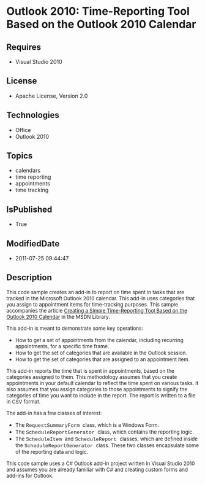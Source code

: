 # Outlook 2010: Time-Reporting Tool Based on the Outlook 2010 Calendar
## Requires
* Visual Studio 2010
## License
* Apache License, Version 2.0
## Technologies
* Office
* Outlook 2010
## Topics
* calendars
* time reporting
* appointments
* time tracking
## IsPublished
* True
## ModifiedDate
* 2011-07-25 09:44:47
## Description

<p><span style="font-size:small">This code sample creates&nbsp;an add-in to report on time spent in tasks that are tracked in the Microsoft Outlook 2010 calendar. This add-in uses categories that you assign to appointment items for time-tracking purposes. This
 sample accompanies the article <a href="http://msdn.microsoft.com/en-us/library/hh144973.aspx">
Creating a Simple Time-Reporting Tool Based on the Outlook 2010 Calendar</a> in the MSDN Library.</span></p>
<p><span style="font-size:small">This add-in is meant to demonstrate some key operations:</span></p>
<ul>
<li><span style="font-size:small">How to get a set of appointments from the calendar, including recurring appointments, for a specific time frame.</span>
</li><li><span style="font-size:small">How to get the set of categories that are available in the Outlook session.</span>
</li><li><span style="font-size:small">How to get the set of categories that are assigned to an appointment item.</span><span style="font-size:small">&nbsp;</span>
</li></ul>
<p><span style="font-size:small">This add-in reports the time that is spent in appointments, based on the categories assigned to them. This methodology assumes that you create appointments in your default calendar to reflect the time spent on various tasks.
 It also assumes that you assign categories to those appointments to signify the categories of time you want to include in the report. The report is written to a file in CSV format.</span></p>
<p><span style="font-size:small">The add-in has a few classes of interest:</span></p>
<ul>
<li><span style="font-size:small">The <span style="font-family:courier new,courier">
RequestSummaryForm </span>class, which is a Windows Form.</span> </li><li><span style="font-size:small">The <span style="font-family:courier new,courier">
ScheduleReportGenerator </span>class, which contains the reporting logic.</span> </li><li><span style="font-size:small">The <span style="font-family:courier new,courier">
ScheduleItem </span>and <span style="font-family:courier new,courier">ScheduleReport
</span>classes, which are defined inside the <span style="font-family:courier new,courier">
ScheduleReportGenerator </span>class. These two classes encapsulate some of the reporting data and logic.</span>
</li></ul>
<p><span style="font-size:small">This code sample uses a C# Outlook add-in project written in Visual Studio 2010 and assumes you are already familiar with C# and creating custom forms and add-ins for Outlook.</span></p>
